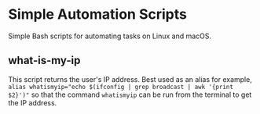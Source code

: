 # Simple Automation Scripts
Simple Bash scripts for automating tasks on Linux and macOS.

## what-is-my-ip
This script returns the user's IP address. Best used as an alias for example, `alias whatismyip="echo $(ifconfig | grep broadcast | awk '{print $2}')"` so that the command `whatismyip` can be run from the terminal to get the IP address.
